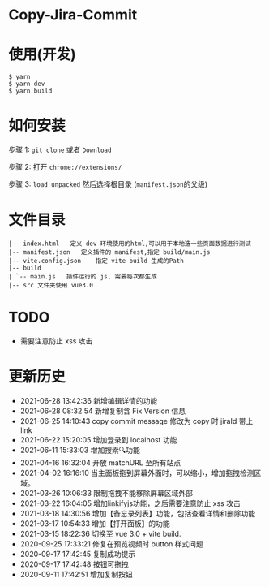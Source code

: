 # Copy-Jira-Commit

# 使用(开发)
```
$ yarn
$ yarn dev
$ yarn build
```

# 如何安装

步骤 1: `git clone` 或者 `Download`

步骤 2: 打开 `chrome://extensions/`

步骤 3: `load unpacked` 然后选择根目录 (`manifest.json`的父级)

# 文件目录
```
|-- index.html   定义 dev 环境使用的html,可以用于本地造一些页面数据进行测试
|-- manifest.json   定义插件的 manifest,指定 build/main.js
|-- vite.config.json    指定 vite build 生成的Path
|-- build
| `-- main.js   插件运行的 js, 需要每次都生成
|-- src 文件夹使用 vue3.0
```


# TODO
* 需要注意防止 xss 攻击

# 更新历史

* 2021-06-28 13:42:36 新增编辑详情的功能
* 2021-06-28 08:32:54 新增复制含 Fix Version 信息
* 2021-06-25 14:10:43 copy commit message 修改为 copy 时 jiraId 带上 link
* 2021-06-22 15:20:05 增加登录到 localhost 功能
* 2021-06-11 15:33:03 增加搜索🔍功能
* 2021-04-16 16:32:04 开放 matchURL 至所有站点
* 2021-04-02 16:16:10 当主面板拖到屏幕外面时，可以缩小，增加拖拽检测区域。
* 2021-03-26 10:06:33 限制拖拽不能移除屏幕区域外部
* 2021-03-22 16:04:05 增加linkifyjs功能，之后需要注意防止 xss 攻击
* 2021-03-18 14:30:56 增加【备忘录列表】功能，包括查看详情和删除功能
* 2021-03-17 10:54:33 增加【打开面板】的功能
* 2021-03-15 18:22:36 切换至 vue 3.0 + vite build.
* 2020-09-25 17:33:21 修复在预览视频时 button 样式问题
* 2020-09-17 17:42:45 复制成功提示
* 2020-09-17 17:42:48 按钮可拖拽
* 2020-09-11 17:42:51 增加复制按钮